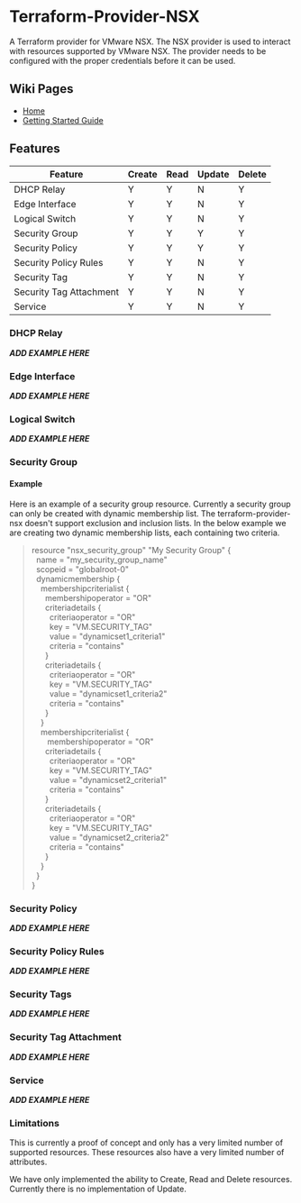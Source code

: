 # Terraform-Provider-NSX

A Terraform provider for VMware NSX.  The NSX provider is used to interact
with resources supported by VMware NSX.  The provider needs to be configured
with the proper credentials before it can be used.

## Wiki Pages
* [Home](https://github.com/sky-uk/terraform-provider-nsx/wiki)
* [Getting Started Guide](https://github.com/sky-uk/terraform-provider-nsx/wiki/Getting-Started-Guide)

## Features
| Feature                 | Create | Read  | Update  | Delete |
|-------------------------|--------|-------|---------|--------|
| DHCP Relay              |   Y    |   Y   |    N    |   Y    |
| Edge Interface          |   Y    |   Y   |    N    |   Y    |
| Logical Switch          |   Y    |   Y   |    N    |   Y    |
| Security Group          |   Y    |   Y   |    Y    |   Y    |
| Security Policy         |   Y    |   Y   |    Y    |   Y    |
| Security Policy Rules   |   Y    |   Y   |    N    |   Y    |
| Security Tag            |   Y    |   Y   |    N    |   Y    |
| Security Tag Attachment |   Y    |   Y   |    N    |   Y    |
| Service                 |   Y    |   Y   |    N    |   Y    |

### DHCP Relay
***ADD EXAMPLE HERE***

### Edge Interface
***ADD EXAMPLE HERE***

### Logical Switch
***ADD EXAMPLE HERE***

### Security Group
#### Example
Here is an example of a security group resource. Currently a security group can only be created with dynamic membership list. The terraform-provider-nsx doesn't support exclusion and inclusion lists.
In the below example we are creating two dynamic membership lists, each containing two criteria.  
> resource "nsx_security_group" "My Security Group" {  
  &nbsp;&nbsp;name = "my_security_group_name"  
  &nbsp;&nbsp;scopeid = "globalroot-0"  
  &nbsp;&nbsp;dynamicmembership {  
  &nbsp;&nbsp;&nbsp;&nbsp;membershipcriterialist {  
  &nbsp;&nbsp;&nbsp;&nbsp;&nbsp;&nbsp;membershipoperator = "OR"  
  &nbsp;&nbsp;&nbsp;&nbsp;&nbsp;&nbsp;criteriadetails {  
  &nbsp;&nbsp;&nbsp;&nbsp;&nbsp;&nbsp;&nbsp;&nbsp;criteriaoperator = "OR"  
  &nbsp;&nbsp;&nbsp;&nbsp;&nbsp;&nbsp;&nbsp;&nbsp;key = "VM.SECURITY_TAG"  
  &nbsp;&nbsp;&nbsp;&nbsp;&nbsp;&nbsp;&nbsp;&nbsp;value = "dynamicset1_criteria1"  
  &nbsp;&nbsp;&nbsp;&nbsp;&nbsp;&nbsp;&nbsp;&nbsp;criteria = "contains"  
  &nbsp;&nbsp;&nbsp;&nbsp;&nbsp;&nbsp;}  
  &nbsp;&nbsp;&nbsp;&nbsp;&nbsp;&nbsp;criteriadetails {  
  &nbsp;&nbsp;&nbsp;&nbsp;&nbsp;&nbsp;&nbsp;&nbsp;criteriaoperator = "OR"  
  &nbsp;&nbsp;&nbsp;&nbsp;&nbsp;&nbsp;&nbsp;&nbsp;key = "VM.SECURITY_TAG"  
  &nbsp;&nbsp;&nbsp;&nbsp;&nbsp;&nbsp;&nbsp;&nbsp;value = "dynamicset1_criteria2"  
  &nbsp;&nbsp;&nbsp;&nbsp;&nbsp;&nbsp;&nbsp;&nbsp;criteria = "contains"  
  &nbsp;&nbsp;&nbsp;&nbsp;&nbsp;&nbsp;}  
  &nbsp;&nbsp;&nbsp;&nbsp;}  
  &nbsp;&nbsp;&nbsp;&nbsp;membershipcriterialist {  
  &nbsp;&nbsp;&nbsp;&nbsp;&nbsp;&nbsp;          membershipoperator = "OR"  
  &nbsp;&nbsp;&nbsp;&nbsp;&nbsp;&nbsp;criteriadetails {  
  &nbsp;&nbsp;&nbsp;&nbsp;&nbsp;&nbsp;&nbsp;&nbsp;criteriaoperator = "OR"  
  &nbsp;&nbsp;&nbsp;&nbsp;&nbsp;&nbsp;&nbsp;&nbsp;key = "VM.SECURITY_TAG"  
  &nbsp;&nbsp;&nbsp;&nbsp;&nbsp;&nbsp;&nbsp;&nbsp;value = "dynamicset2_criteria1"  
  &nbsp;&nbsp;&nbsp;&nbsp;&nbsp;&nbsp;&nbsp;&nbsp;criteria = "contains"  
  &nbsp;&nbsp;&nbsp;&nbsp;&nbsp;&nbsp;}  
  &nbsp;&nbsp;&nbsp;&nbsp;&nbsp;&nbsp;criteriadetails {  
  &nbsp;&nbsp;&nbsp;&nbsp;&nbsp;&nbsp;&nbsp;&nbsp;criteriaoperator = "OR"  
  &nbsp;&nbsp;&nbsp;&nbsp;&nbsp;&nbsp;&nbsp;&nbsp;key = "VM.SECURITY_TAG"  
  &nbsp;&nbsp;&nbsp;&nbsp;&nbsp;&nbsp;&nbsp;&nbsp;value = "dynamicset2_criteria2"  
  &nbsp;&nbsp;&nbsp;&nbsp;&nbsp;&nbsp;&nbsp;&nbsp;criteria = "contains"  
  &nbsp;&nbsp;&nbsp;&nbsp;&nbsp;&nbsp;}  
  &nbsp;&nbsp;&nbsp;&nbsp;}  
  &nbsp;&nbsp;}  
}  


### Security Policy
***ADD EXAMPLE HERE***

### Security Policy Rules
***ADD EXAMPLE HERE***

### Security Tags
***ADD EXAMPLE HERE***

### Security Tag Attachment
***ADD EXAMPLE HERE***

### Service
***ADD EXAMPLE HERE***


### Limitations

This is currently a proof of concept and only has a very limited number of
supported resources.  These resources also have a very limited number
of attributes.

We have only implemented the ability to Create, Read and Delete resources.
Currently there is no implementation of Update.

